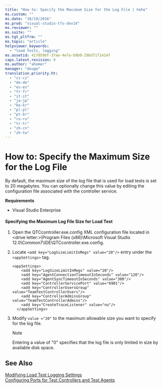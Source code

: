 ```yaml
---
title: "How to: Specify the Maximum Size for the Log File | hehe"
ms.custom: ""
ms.date: "10/19/2016"
ms.prod: "visual-studio-tfs-dev14"
ms.reviewer: ""
ms.suite: ""
ms.tgt_pltfrm: ""
ms.topic: "article"
helpviewer_keywords: 
  - "load tests, logging"
ms.assetid: 417059bf-37ae-4e7a-b9b0-29bd71f1414f
caps.latest.revision: 9
ms.author: "ahomer"
manager: "douge"
translation.priority.ht: 
  - "cs-cz"
  - "de-de"
  - "es-es"
  - "fr-fr"
  - "it-it"
  - "ja-jp"
  - "ko-kr"
  - "pl-pl"
  - "pt-br"
  - "ru-ru"
  - "tr-tr"
  - "zh-cn"
  - "zh-tw"
---
```

# How to: Specify the Maximum Size for the Log File
By default, the maximum size of the log file that is used for load tests is set to 20 megabytes. You can optionally change this value by editing the configuration file associated with the controller service.  
  
 **Requirements**  
  
-   Visual Studio Enterprise  
  
#### Specifying the Maximum Log File Size for Load Test  
  
1.  Open the QTCcontroller.exe.config XML configuration file located in \<drive letter:>\Program Files (x86)\Microsoft Visual Studio 12.0\Common7\IDE\QTCcontroller.exe.config.  
  
2.  Locate `<add key="LogSizeLimitInMegs" value="20"/>` entry under the `<appSettings>` tag.  
  
    ```  
    <appSettings>  
        <add key="LogSizeLimitInMegs" value="20"/>  
        <add key="AgentConnectionTimeoutInSeconds" value="120"/>  
        <add key="AgentSyncTimeoutInSeconds" value="300"/>  
        <add key="ControllerServicePort" value="6901"/>  
        <add key="ControllerUsersGroup" value="TeamTestControllerUsers"/>  
        <add key="ControllerAdminsGroup" value="TeamTestControllerAdmins"/>  
        <add key="CreateTraceListener" value="no"/>  
      </appSettings>  
    ```  
  
3.  Modify `value ="20"` to the maximum allowable size you want to specify for the log file.  
  
    > [!NOTE]
    >  Entering a value of "0" specifies that the log file is only limited in size by available disk space.  
  
## See Also  
 [Modifying Load Test Logging Settings](../test/modifying-load-test-logging-settings.md)   
 [Configuring Ports for Test Controllers and Test Agents](../test/configuring-ports-for-test-controllers-and-test-agents.md)